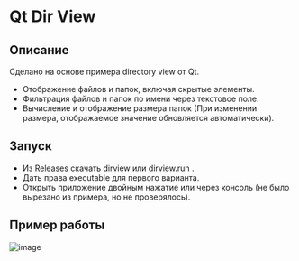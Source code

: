# Qt Dir View

## Описание

Сделано на основе примера directory view от Qt.
- Отображение файлов и папок, включая скрытые элементы.
- Фильтрация файлов и папок по имени через текстовое поле.
- Вычисление и отображение размера папок (При изменении размера, отображаемое значение обновляется автоматически).

## Запуск

- Из [Releases](https://github.com/SelfShrimp/dirview/releases/tag/publish) скачать dirview или dirview.run .
- Дать права executable для первого варианта.
- Открыть приложение двойным нажатие или через консоль (не было вырезано из примера, но не проверялось).

## Пример работы

![image](https://github.com/user-attachments/assets/00444c29-a198-4e14-8210-3372923a658d)
